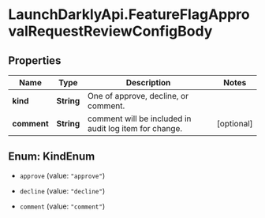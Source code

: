 # LaunchDarklyApi.FeatureFlagApprovalRequestReviewConfigBody

## Properties
Name | Type | Description | Notes
------------ | ------------- | ------------- | -------------
**kind** | **String** | One of approve, decline, or comment. | 
**comment** | **String** | comment will be included in audit log item for change. | [optional] 


<a name="KindEnum"></a>
## Enum: KindEnum


* `approve` (value: `"approve"`)

* `decline` (value: `"decline"`)

* `comment` (value: `"comment"`)




